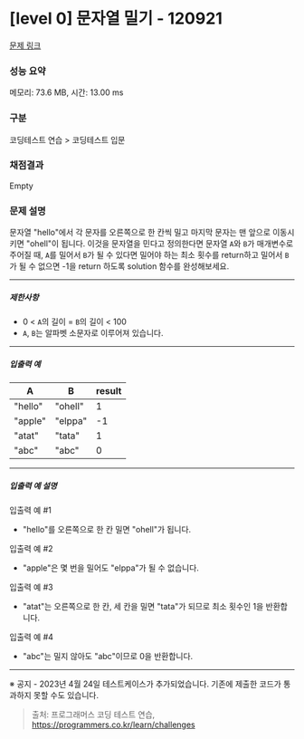 # [level 0] 문자열 밀기 - 120921 

[문제 링크](https://school.programmers.co.kr/learn/courses/30/lessons/120921) 

### 성능 요약

메모리: 73.6 MB, 시간: 13.00 ms

### 구분

코딩테스트 연습 > 코딩테스트 입문

### 채점결과

Empty

### 문제 설명

<p>문자열 "hello"에서 각 문자를 오른쪽으로 한 칸씩 밀고 마지막 문자는 맨 앞으로 이동시키면 "ohell"이 됩니다. 이것을 문자열을 민다고 정의한다면 문자열 <code>A</code>와 <code>B</code>가 매개변수로 주어질 때, <code>A</code>를 밀어서 <code>B</code>가 될 수 있다면 밀어야 하는 최소 횟수를 return하고 밀어서 <code>B</code>가 될 수 없으면 -1을 return 하도록 solution 함수를 완성해보세요.</p>

<hr>

<h5>제한사항</h5>

<ul>
<li>0 &lt; <code>A</code>의 길이 = <code>B</code>의 길이 &lt; 100</li>
<li><code>A</code>, <code>B</code>는 알파벳 소문자로 이루어져 있습니다.</li>
</ul>

<hr>

<h5>입출력 예</h5>
<table class="table">
        <thead><tr>
<th>A</th>
<th>B</th>
<th>result</th>
</tr>
</thead>
        <tbody><tr>
<td>"hello"</td>
<td>"ohell"</td>
<td>1</td>
</tr>
<tr>
<td>"apple"</td>
<td>"elppa"</td>
<td>-1</td>
</tr>
<tr>
<td>"atat"</td>
<td>"tata"</td>
<td>1</td>
</tr>
<tr>
<td>"abc"</td>
<td>"abc"</td>
<td>0</td>
</tr>
</tbody>
      </table>
<hr>

<h5>입출력 예 설명</h5>

<p>입출력 예 #1</p>

<ul>
<li>"hello"를 오른쪽으로 한 칸 밀면 "ohell"가 됩니다.</li>
</ul>

<p>입출력 예 #2</p>

<ul>
<li>"apple"은 몇 번을 밀어도 "elppa"가 될 수 없습니다.</li>
</ul>

<p>입출력 예 #3</p>

<ul>
<li>"atat"는 오른쪽으로 한 칸, 세 칸을 밀면 "tata"가 되므로 최소 횟수인 1을 반환합니다.</li>
</ul>

<p>입출력 예 #4</p>

<ul>
<li>"abc"는 밀지 않아도 "abc"이므로 0을 반환합니다.</li>
</ul>

<hr>

<p>※ 공지 - 2023년 4월 24일 테스트케이스가 추가되었습니다. 기존에 제출한 코드가 통과하지 못할 수도 있습니다.</p>


> 출처: 프로그래머스 코딩 테스트 연습, https://programmers.co.kr/learn/challenges